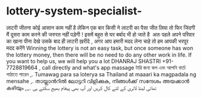 # lottery-system-specialist-
लाटरी जीतना कोई आसान काम नहीं है लेकिन एक बार किसी ने लाटरी का पैसा जीत लिया तो फिर जिंदगी मैं दूसरा काम करने की जरुरत नहीं पड़ेगी ! इसमें बहुत से घर बर्बाद भी हो जाते है  अतः पहले अपने परिवार का खाना पीना देखे उसके बाद ही लाटरी ख़रीदे , अगर आप हमारी मदद लेना चाहे तो हम आपकी भरपूर मदद करेंगे Winning the lottery is not an easy task, but once someone has won the lottery money, then there will be no need to do any other work in life. If you want to help us, we will help you a lot DHANRAJ SHASTRI +91-7728819664 , call directly and what's app massage টারি জন্য কল এবং আপনি বার্তা পাঠাতে পারেন ,. Tumawag para sa loterya sa Thailand at maaari ka magpadala ng mensahe ,. തായ്ലാൻറിൽ ലോട്ടറി വിളിക്കുക, നിങ്ങൾക്ക് സന്ദേശം അയക്കാൻ കഴിയും ,,,. تھائی لینڈ لاٹری کے لئے کال کریں اور آپ بھی پیغام بھیج سکتے ہی

